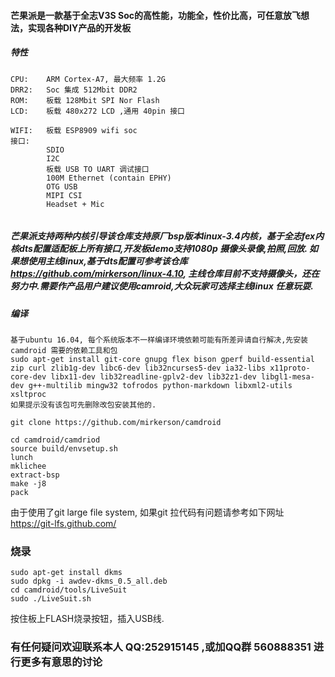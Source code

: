 #### 芒果派是一款基于全志V3S Soc的高性能，功能全，性价比高，可任意放飞想法，实现各种DIY产品的开发板
    
##### 特性
```
CPU:    ARM Cortex-A7, 最大频率 1.2G
DRR2:   Soc 集成 512Mbit DDR2
ROM:    板载 128Mbit SPI Nor Flash
LCD:    板载 480x272 LCD ,通用 40pin 接口
        
WIFI:   板载 ESP8909 wifi soc
接口:  
        SDIO
        I2C 
        板载 USB TO UART 调试接口 
        100M Ethernet (contain EPHY)
        OTG USB
        MIPI CSI
        Headset + Mic
        
```


##### 芒果派支持两种内核引导该仓库支持原厂bsp版本linux-3.4内核，基于全志fex内核dts配置适配板上所有接口,开发板demo支持1080p 摄像头录像,拍照,回放. 如果想使用主线linux,基于dts配置可参考该仓库 https://github.com/mirkerson/linux-4.10, 主线仓库目前不支持摄像头，还在努力中.需要作产品用户建议使用camroid,大众玩家可选择主线linux 任意玩耍.
##### 编译
```
基于ubuntu 16.04, 每个系统版本不一样编译环境依赖可能有所差异请自行解决,先安装camdroid 需要的依赖工具和包
sudo apt-get install git-core gnupg flex bison gperf build-essential zip curl zlib1g-dev libc6-dev lib32ncurses5-dev ia32-libs x11proto-core-dev libx11-dev lib32readline-gplv2-dev lib32z1-dev libgl1-mesa-dev g++-multilib mingw32 tofrodos python-markdown libxml2-utils xsltproc
如果提示没有该包可先删除改包安装其他的.

git clone https://github.com/mirkerson/camdroid

cd camdroid/camdriod
source build/envsetup.sh
lunch
mklichee
extract-bsp
make -j8
pack

```
由于使用了git large file system, 如果git 拉代码有问题请参考如下网址 https://git-lfs.github.com/

### 烧录
```
sudo apt-get install dkms
sudo dpkg -i awdev-dkms_0.5_all.deb
cd camdroid/tools/LiveSuit
sudo ./LiveSuit.sh

```
按住板上FLASH烧录按钮，插入USB线.


### 有任何疑问欢迎联系本人 QQ:252915145 ,或加QQ群 560888351 进行更多有意思的讨论
